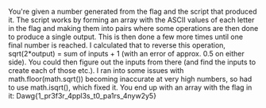 You're given a number generated from the flag and the script that produced it. The script works by forming an array with the ASCII values of each letter in the flag and making them into pairs where some operations are then done to produce a single output. This is then done a few more times until one final number is reached. I calculated that to reverse this operation, sqrt(2*output) = sum of inputs + 1 (with an error of approx. 0.5 on either side). You could then figure out the inputs from there (and find the inputs to create each of those etc.). I ran into some issues with math.floor(math.sqrt()) becoming inaccurate at very high numbers, so had to use math.isqrt(), which fixed it. You end up with an array with the flag in it:
Dawg{1_pr3f3r_4ppl3s_t0_pa1rs_4nyw2y5}
